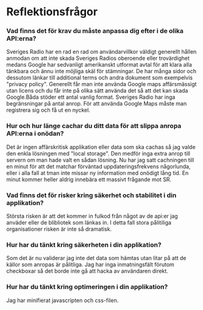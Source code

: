 # Reflektionsfrågor
### Vad finns det för krav du måste anpassa dig efter i de olika API:erna?
Sveriges Radio har en rad en rad om användarvillkor väldigt generellt hållen anmodan om att inte skada Sveriges Radios oberoende eller trovärdighet medans Google har sedvanligt amerikanskt utformat avtal för att klara alla tänkbara och ännu inte möjliga skäl för stämningar. De har många sidor och dessutom länkar till additional terms och andra dokument som exempelvis "privacy policy". Generellt får man inte använda Google maps affärsmässigt utan licens och du får inte på olika sätt använda det så att det kan skada Google.Båda stöder ett antal vanlig format. Sveriges Radio har inga begränsningar på antal anrop. För att använda Google Maps måste man registrera sig och få ut en nyckel.

### Hur och hur länge cachar du ditt data för att slippa anropa API:erna i onödan?
Det är ingen affärskritisk applikation eller data som ska cachas så jag valde den enkla lösningen med "local storage". Den medför inga extra anrop till servern om man hade valt en sådan lösning. Nu har jag satt cachningen till en minut för att det matchar förväntad uppdateringsfrekvens någorlunda, eller i alla fall at tman inte missar ny information med onödigt lång tid. En minut kommer heller aldrig innebära ett massivt frågande mot SR.
### Vad finns det för risker kring säkerhet och stabilitet i din applikation?
Största risken är att det kommer in fulkod från något av de api:er jag  anväder eller de blibliotek som länkas in. I detta fall stora pålitiliga organisationer risken är inte så dramatisk.  
### Hur har du tänkt kring säkerheten i din applikation?
Som det är nu validerar jag inte det data som hämtas utan litar på att de källor som anropas är pålitliga.
Jag har inga inmatningsfält förutom checkboxar så det borde inte gå att hacka av användaren direkt.
### Hur har du tänkt kring optimeringen i din applikation?
Jag har minifierat javascripten och css-filen.
